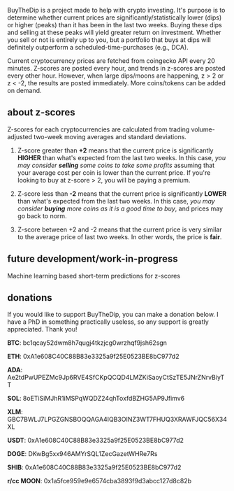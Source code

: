
BuyTheDip is a project made to help with crypto investing. It's purpose is to determine whether current prices are significantly/statistically lower (dips) or higher (peaks) than it has been in the last two weeks. Buying these dips and selling at these peaks will yield greater return on investment. Whether you sell or not is entirely up to you, but a portfolio that buys at dips will definitely outperform a scheduled-time-purchases (e.g., DCA). 

Current cryptocurrency prices are fetched from coingecko API every 20 minutes. Z-scores are posted every hour, and trends in z-scores are posted every other hour. However, when large dips/moons are happening, z > 2 or z < -2, the results are posted immediately. More coins/tokens can be added on demand. 


## about z-scores

Z-scores for each cryptocurrencies are calculated from trading volume-adjusted two-week moving averages and standard deviations. 

1. Z-score greater than **+2** means that the current price is significantly **HIGHER** than what's expected from the last two weeks. In this case, *you may consider ***selling*** some coins to take some profits* assuming that your average cost per coin is lower than the current price. If you're looking to buy at z-score > 2, you will be paying a premium.

2. Z-score less than **-2** means that the current price is significantly **LOWER** than what's expected from the last two weeks. In this case, *you may consider ***buying*** more coins as it is a good time to buy*, and prices may go back to norm. 

3. Z-score between +2 and -2 means that the current price is very similar to the average price of last two weeks. In other words, the price is **fair**. 


## future development/work-in-progress

Machine learning based short-term predictions for z-scores


## donations

If you would like to support BuyTheDip, you can make a donation below. I have a PhD in something practically useless, so any support is greatly appreciated. Thank you!

**BTC**: bc1qcay52dwm8h7qugj4tkzjcg0wrzhqf9jsh62sgn

**ETH**: 0xA1e608C40C88B83e3325a9f25E0523BE8bC977d2

**ADA**: Ae2tdPwUPEZMc9Jp6RVE4SfCKpQCQD4LMZKiSaoyCtSzTE5JNrZNrvBiyTT

**SOL**: 8oETiSiMJhR1iMSPqWQDZ24qhToxfdBZHG5AP9Jfimv6

**XLM**: GBC7BWLJ7LPGZGNSBOQQAGA4IQB3OINZ3WT7FHUQ3XRAWFJQC56X34XL

**USDT**: 0xA1e608C40C88B83e3325a9f25E0523BE8bC977d2

**DOGE**: DKwBg5xx946AMYrSQL1ZecGazetWHRe7Rs

**SHIB**: 0xA1e608C40C88B83e3325a9f25E0523BE8bC977d2

**r/cc MOON**: 0x1a5fce959e9e6574cba3893f9d3abcc127d8c82b

